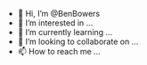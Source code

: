 - 👋 Hi, I’m @BenBowers
- 👀 I’m interested in ...
- 🌱 I’m currently learning ...
- 💞️ I’m looking to collaborate on ...
- 📫 How to reach me ...

<!---
BenBowers/BenBowers is a ✨ special ✨ repository because its `README.md` (this file) appears on your GitHub profile.
You can click the Preview link to take a look at your changes.
--->
